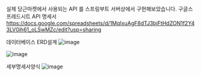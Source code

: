 실제 당근마켓에서 사용되는 API 를 스프링부트 서버상에서 구현해보았습니다.
구글스프레드시트 API 명세서
https://docs.google.com/spreadsheets/d/1MqIxuAgF8dTJ3bjFtHdZON1f2Y43LV0ih61_oLSwMZc/edit?usp=sharing

데이터베이스 ERD설계
![image](https://user-images.githubusercontent.com/89002687/170066302-4c42dda6-1079-4889-8678-8858ef7cf0a1.png)

![image](https://user-images.githubusercontent.com/89002687/170065603-6a3d0ccb-7ade-4393-a55d-7cb0d9c964e1.png)

세부명세서양식
![image](https://user-images.githubusercontent.com/89002687/170065864-977926bf-c33d-4bd4-8e93-769db42e71e5.png)


